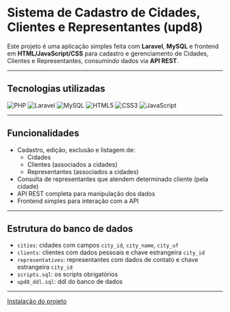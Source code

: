 # Sistema de Cadastro de Cidades, Clientes e Representantes (upd8)

Este projeto é uma aplicação simples feita com **Laravel**, **MySQL** e frontend em **HTML/JavaScript/CSS** para cadastro e gerenciamento de Cidades, Clientes e Representantes, consumindo dados via **API REST**.

---

## Tecnologias utilizadas

![PHP](https://img.shields.io/badge/PHP-777BB4?style=for-the-badge&logo=php&logoColor=white)
![Laravel](https://img.shields.io/badge/Laravel-FF2D20?style=for-the-badge&logo=laravel&logoColor=white)
![MySQL](https://img.shields.io/badge/MySQL-4479A1?style=for-the-badge&logo=mysql&logoColor=white)
![HTML5](https://img.shields.io/badge/HTML5-E34F26?style=for-the-badge&logo=html5&logoColor=white)
![CSS3](https://img.shields.io/badge/CSS3-1572B6?style=for-the-badge&logo=css3&logoColor=white)
![JavaScript](https://img.shields.io/badge/JavaScript-F7DF1E?style=for-the-badge&logo=javascript&logoColor=black)

---

## Funcionalidades

- Cadastro, edição, exclusão e listagem de:
  - Cidades
  - Clientes (associados a cidades)
  - Representantes (associados a cidades)
- Consulta de representantes que atendem determinado cliente (pela cidade)
- API REST completa para manipulação dos dados
- Frontend simples para interação com a API

---

## Estrutura do banco de dados

- `cities`: cidades com campos `city_id`, `city_name`, `city_uf`
- `clients`: clientes com dados pessoais e chave estrangeira `city_id`
- `representatives`: representantes com dados de contato e chave estrangeira `city_id`
- `scripts.sql`: os scripts obrigatórios
- `upd8_ddl.sql`: ddl do banco de dados

---

[Instalação do projeto](./docs/install/index.md)
